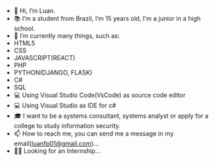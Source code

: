 - 👋 Hi, I’m Luan.
- 📚 I’m a student from Brazil, I’m 15 years old, I'm a junior in a high school.
- 🌱 I’m currently many things, such as:
- HTML5
- CSS
- JAVASCRIPT(REACT)
- PHP
- PYTHON(DJANGO, FLASK)
- C#
- SQL
- 💻 Using Visual Studio Code(VsCode) as source code editor
- 💻 Using Visual Studio as IDE for c#
- 🎓 I want to be a systems consultant, systems analyst or apply for a college to study information security.
- 📫 How to reach me, you can send me a message in my email(luanfp01@gmail.com)...
- 👨‍🎓 Looking for an Internship...

<!---
luancoding220/luancoding220 is a ✨ special ✨ repository because its `README.md` (this file) appears on your GitHub profile.
You can click the Preview link to take a look at your changes.
--->
